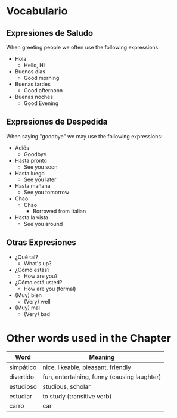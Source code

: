 # Vocabulario

## Expresiones de Saludo
When greeting people we often use the following expressions:

- Hola
	+ Hello, Hi
- Buenos días
	+ Good morning
- Buenas tardes
	+ Good afternoon
- Buenas noches
	+ Good Evening


## Expresiones de Despedida
When saying "goodbye" we may use the following expressions:

- Adiós
	+ Goodbye
- Hasta pronto
	+ See you soon
- Hasta luego
	+ See you later
- Hasta mañana
	+ See you tomorrow
- Chao
	+ Chao
		* Borrowed from Italian
- Hasta la vista
	+ See you around

## Otras Expresiones

- ¿Qué tal?
	+ What's up?
- ¿Cómo estás?
	+ How are you?
- ¿Cómo está usted?
	+ How are you (formal)
- (Muy) bien
	+ (Very) well
- (Muy) mal
	+ (Very) bad


# Other words used in the Chapter

|Word | Meaning|
|---|---|
|simpático| nice, likeable, pleasant, friendly|
|divertido|fun, entertaining, funny (causing laughter)|
|estudioso| studious, scholar|
|estudiar| to study (transitive verb)|
|carro| car|
